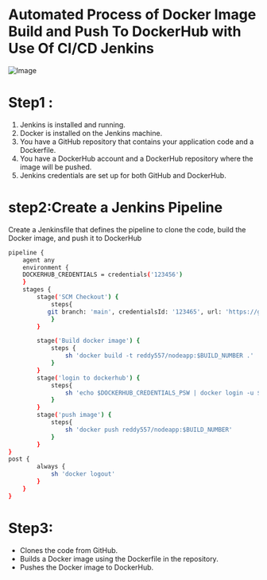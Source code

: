 # Automated Process of Docker Image Build and Push To DockerHub with Use Of CI/CD Jenkins
![Image](https://github.com/user-attachments/assets/0ddaa063-0fed-4502-a325-fec39456cb0a)

# Step1 :
1. Jenkins is installed and running.
2. Docker is installed on the Jenkins machine.
3. You have a GitHub repository that contains your application code and a Dockerfile.
4. You have a DockerHub account and a DockerHub repository where the image will be pushed.
5. Jenkins credentials are set up for both GitHub and DockerHub.
# step2:Create a Jenkins Pipeline
Create a Jenkinsfile that defines the pipeline to clone the code, build the Docker image, and push it to DockerHub
```bash
pipeline {
    agent any 
    environment {
    DOCKERHUB_CREDENTIALS = credentials('123456')
    }
    stages { 
        stage('SCM Checkout') {
            steps{
           git branch: 'main', credentialsId: '123465', url: 'https://github.com/Lakshma12/jenkins-docker.git'
            }
        }

        stage('Build docker image') {
            steps {  
                sh 'docker build -t reddy557/nodeapp:$BUILD_NUMBER .'
            }
        }
        stage('login to dockerhub') {
            steps{
                sh 'echo $DOCKERHUB_CREDENTIALS_PSW | docker login -u $DOCKERHUB_CREDENTIALS_USR --password-stdin'
            }
        }
        stage('push image') {
            steps{
                sh 'docker push reddy557/nodeapp:$BUILD_NUMBER'
            }
        }
}
post {
        always {
            sh 'docker logout'
        }
    }
}
```

# Step3:
- Clones the code from GitHub.
- Builds a Docker image using the Dockerfile in the repository.
- Pushes the Docker image to DockerHub.
